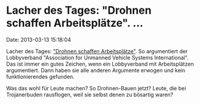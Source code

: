 Lacher des Tages: \"Drohnen schaffen Arbeitsplätze\". \...
==========================================================

Date: 2013-03-13 15:18:04

Lacher des Tages: [\"Drohnen schaffen
Arbeitsplätze\"](http://www.heise.de/-1822322). So argumentiert der
Lobbyverband \"Association for Unmanned Vehicle Systems International\".
Das ist immer ein gutes Zeichen, wenn ein Lobbyverband mit
Arbeitsplätzen argumentiert. Dann haben sie alle anderen Argumente
erwogen und kein funktionierendes gefunden.

Was das wohl für Leute machen? So Drohnen-Bauen jetzt? Leute, die bei
Trojanerbuden rausflogen, weil sie selbst denen zu bösartig waren?
